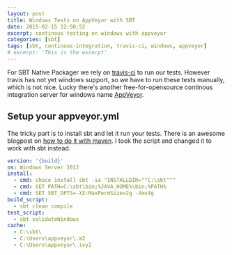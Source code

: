 ```yaml
---
layout: post
title: Windows Tests on AppVeyor with SBT
date: 2015-02-15 12:50:52
excerpt: continous testing on windows with appveyor
categories: [sbt]
tags: [sbt, continous-integration, travis-ci, windows, appveyor]
# excerpt: 'This is the excerpt'
---
```


For SBT Native Packager we rely on [travis-ci][travis-ci] to run our tests. However travis has not yet windows support,
so we have to run these tests manually, which is not nice. Lucky there's another free-for-opensource
continous integration server for windows name [AppVeyor][appveyor].

## Setup your appveyor.yml

The tricky part is to install sbt and let it run your tests. There is an awesome blogpost on
[how to do it with maven][maven-appveyor].
I took the script and changed it to work with sbt instead.

```yaml
version: '{build}'
os: Windows Server 2012
install:
  - cmd: choco install sbt -ia "INSTALLDIR=""C:\sbt"""
  - cmd: SET PATH=C:\sbt\bin;%JAVA_HOME%\bin;%PATH%
  - cmd: SET SBT_OPTS=-XX:MaxPermSize=2g -Xmx4g
build_script:
  - sbt clean compile
test_script:
  - sbt validateWindows
cache:
  - C:\sbt\
  - C:\Users\appveyor\.m2
  - C:\Users\appveyor\.ivy2
```


[appveyor]:  http://www.appveyor.com/
[maven-appveyor]: http://www.yegor256.com/2015/01/10/windows-appveyor-maven.html
[travis-ci]: https://travis-ci.org/sbt/sbt-native-packager
